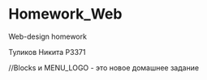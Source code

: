 # Homework_Web
Web-design homework


Туликов Никита P3371

//Blocks и MENU_LOGO - это новое домашнее задание
